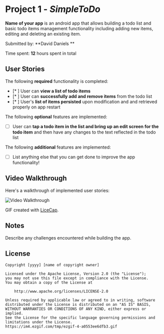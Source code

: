 # Project 1 - *SimpleToDo*

**Name of your app** is an android app that allows building a todo list and basic todo items management functionality including adding new items, editing and deleting an existing item.

Submitted by: **David Daniels **

Time spent: **12** hours spent in total

## User Stories

The following **required** functionality is completed:

* [* ] User can **view a list of todo items**
* [* ] User can **successfully add and remove items** from the todo list
* [* ] User's **list of items persisted** upon modification and and retrieved properly on app restart

The following **optional** features are implemented:

* [ ] User can **tap a todo item in the list and bring up an edit screen for the todo item** and then have any changes to the text reflected in the todo list

The following **additional** features are implemented:

* [ ] List anything else that you can get done to improve the app functionality!

## Video Walkthrough

Here's a walkthrough of implemented user stories:

<img src='http://i.imgur.com/link/to/your/gif/file.gif' title='Video Walkthrough' width='' alt='Video Walkthrough' />

GIF created with [LiceCap](http://www.cockos.com/licecap/).

## Notes

Describe any challenges encountered while building the app.

## License

    Copyright [yyyy] [name of copyright owner]

    Licensed under the Apache License, Version 2.0 (the "License");
    you may not use this file except in compliance with the License.
    You may obtain a copy of the License at

        http://www.apache.org/licenses/LICENSE-2.0

    Unless required by applicable law or agreed to in writing, software
    distributed under the License is distributed on an "AS IS" BASIS,
    WITHOUT WARRANTIES OR CONDITIONS OF ANY KIND, either express or implied.
    See the License for the specific language governing permissions and
    limitations under the License.
    https://im4.ezgif.com/tmp/ezgif-4-a0553ee6dfb3.gif

